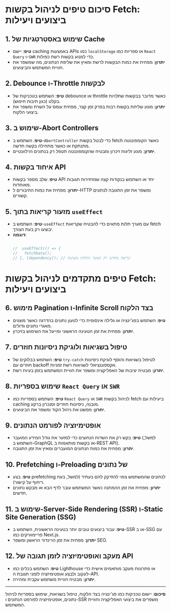 # סיכום טיפים לניהול בקשות Fetch: ביצועים ויעילות

## 1. **שימוש באסטרטגיות של Cache**
- **טיפ**: יישם caching באמצעות APIs כמו `localStorage` או ספריות כמו `React Query` ו-`SWR` כדי למנוע בקשות רשת כפולות.
- **יתרון**: מפחית את כמות הבקשות לרשת ומאיץ את שליפת הנתונים, מה שמשפר את חוויית המשתמש והביצועים.

## 2. **Debounce ו-Throttle לבקשות**
- **טיפ**: השתמש בטכניקות של debounce או throttle כאשר מדובר בבקשות שתלויות בקלט (כגון תיבות חיפוש).
- **יתרון**: מונע שליחת בקשות רבות בפרק זמן קצר, מפחית עומס על השרת ומשפר את ביצועי הלקוח.

## 3. **שימוש ב-Abort Controllers**
- **טיפ**: השתמש ב-`AbortController` כדי לבטל בקשות fetch כאשר הקומפוננטה מתנתקת או כאשר מתחילה בקשה חדשה.
- **יתרון**: מונע זליגות זיכרון ומבטיח שהקומפוננטה תטפל רק בנתונים הרלוונטיים.

## 4. **איחוד בקשות API**
- **טיפ**: שלב מספר בקשות API יחד או השתמש בנקודות קצה שמחזירות תגובות מאוחדות.
- **יתרון**: מפחית את כמות החיבורים ל-HTTP ומשפר את זמן התגובה לנתונים קשורים.

## 5. **מזעור קריאות בתוך `useEffect`**
- **טיפ**: השתמש ב-`useEffect` עם מערך תלות מתאים כדי להבטיח שקריאות fetch יבוצעו רק בעת הצורך.
- **דוגמה**:
  ```typescript

  //  useEffect(() => {
  //   fetchData();
  // }, [dependency]); // קריאה מחדש רק כאשר התלות משתנה 

# טיפים מתקדמים לניהול בקשות Fetch: ביצועים ויעילות

## 6. **מימוש Pagination ו-Infinite Scroll בצד הלקוח**
- **טיפ**: השתמש בפג'ינציה או גלילה אינסופית כדי לטעון נתונים בהדרגה כאשר מוצגים מאגרי נתונים גדולים.
- **יתרון**: מפחית את זמן הטעינה הראשוני ומייעל את השימוש בזיכרון.

## 7. **טיפול בשגיאות ולוגיקת ניסיונות חוזרים**
- **טיפ**: השתמש בבלוקים של `try-catch` לטיפול בשגיאות והוסף לוגיקת ניסיונות חוזרים עם backoff אקספוננציאלי לשגיאות רשת זמניות.
- **יתרון**: מבטיח יציבות של האפליקציה ומשפר את חוויית המשתמש בזמן בעיות רשת.

## 8. **שימוש בספריות `React Query` או `SWR`**
- **טיפ**: השתמש בספריות כמו `React Query` או `SWR` לניהול בקשות fetch ביעילות עם caching מובנה, ניסיונות חוזרים וסנכרון ברקע.
- **יתרון**: מפשט את ניהול הקוד ומשפר את הביצועים.

## 9. **אופטימיזציה לפורמט הנתונים**
- **טיפ**: בקש רק את השדות הנחוצים כדי למזער את גודל המידע המועבר (למשל, השתמש ב-GraphQL או בקשות מותאמות ב-REST API).
- **יתרון**: מפחית את כמות הנתונים המועברים ומאיץ את זמן התגובה.

## 10. **Prefetching ו-Preloading של נתונים**
- **טיפ**: בצע prefetching לנתונים שהמשתמש צפוי להזדקק להם בעתיד (למשל, בעת ריחוף על קישור).
- **יתרון**: מפחית את זמן ההמתנה כאשר המשתמש עובר לדף הבא או מבקש נתונים חדשים.

## 11. **שימוש ב-Server-Side Rendering (SSR) ו-Static Site Generation (SSG)**
- **טיפ**: עבור ביצועים טובים יותר בטעינה הראשונית, השתמש ב-SSR או ב-SSG עם פריימוורקים כמו Next.js.
- **יתרון**: מפחית את זמן הרינדור הראשון ומשפר SEO.

## 12. **מעקב ואופטימיזציה לזמן תגובה של API**
- **טיפ**: השתמש בכלים כמו Lighthouse או פתרונות מעקב מותאמים אישית כדי לעקוב ולבצע אופטימיזציה לזמני תגובת ה-API.
- **יתרון**: מבטיח חוויית משתמש עקבית ומהירה.

---

**סיכום**: יישום טכניקות כמו פג'ינציה בצד הלקוח, טיפול בשגיאות, שימוש בספריות לניהול נתונים, אופטימיזציה לפורמט הנתונים ו-SSR משפרים את ביצועי האפליקציה וחוויית המשתמש.